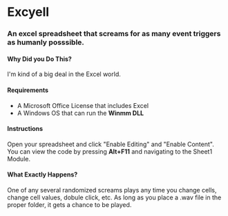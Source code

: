 <h1> Excyell </h1>
<h3>An excel spreadsheet that screams for as many event triggers as humanly posssible. </h3>

<h4>Why Did you Do This?</h4>
<p>I'm kind of a big deal in the Excel world.</h4>

<h4>Requirements</h4>
<ul>
<li>A Microsoft Office License that includes Excel</li>
<li>A Windows OS that can run the <b>Winmm DLL</b></li>
</ul>

<h4>Instructions</h4>
<p>Open your spreadsheet and click "Enable Editing" and "Enable Content". You can view the code by pressing <b>Alt+F11</b> and navigating to 
the Sheet1 Module. </p>

<h4>What Exactly Happens?</h4>
<p>One of any several randomized screams plays any time you change cells, change cell values, dobule click, etc. As long as you place a .wav file in the proper folder, it gets a chance to be played.</p>
